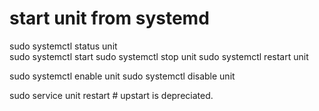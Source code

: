 # start unit from systemd
sudo systemctl status unit  
sudo systemctl start
sudo systemctl stop unit 
sudo systemctl restart unit 

sudo systemctl enable unit
sudo systemctl disable unit

sudo service unit restart # upstart is depreciated.
